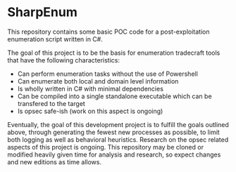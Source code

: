 # SharpEnum

This repository contains some basic POC code for a post-exploitation enumeration script written in C#.

The goal of this project is to be the basis for enumeration tradecraft tools that have the following characteristics:
- Can perform enumeration tasks without the use of Powershell
- Can enumerate both local and domain level information
- Is wholly written in C# with minimal dependencies
- Can be compiled into a single standalone executable which can be transfered to the target
- Is opsec safe-ish (work on this aspect is ongoing)

Eventually, the goal of this development project is to fulfill the goals outlined above, through generating the fewest new processes as possible, to limit both logging as well as behavioral heuristics.  Research on the opsec related aspects of this project is ongoing.
This repository may be cloned or modified heavily given time for analysis and research, so expect changes and new editions as time allows.

